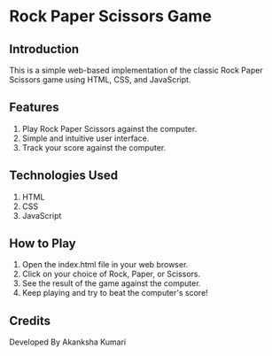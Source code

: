 # Rock Paper Scissors Game

## Introduction
This is a simple web-based implementation of the classic Rock Paper Scissors game using HTML, CSS, and JavaScript.

## Features
1. Play Rock Paper Scissors against the computer.
2. Simple and intuitive user interface.
3. Track your score against the computer.



## Technologies Used
1. HTML
2. CSS
3. JavaScript

## How to Play
1. Open the index.html file in your web browser.
2. Click on your choice of Rock, Paper, or Scissors.
3. See the result of the game against the computer.
4. Keep playing and try to beat the computer's score!


## Credits

Developed By Akanksha Kumari


